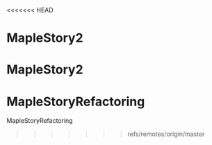 <<<<<<< HEAD
# MapleStory2
MapleStory2
=======
# MapleStoryRefactoring
MapleStoryRefactoring
>>>>>>> refs/remotes/origin/master
